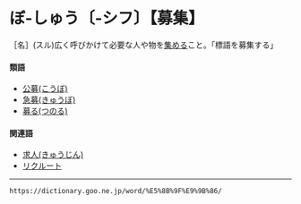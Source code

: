 # ぼ‐しゅう〔‐シフ〕【募集】

［名］(スル)広く呼びかけて必要な人や物を[集める](あつめる（集める）)こと。「標語を募集する」

#### 類語

-   [公募(こうぼ)](https://dictionary.goo.ne.jp/word/%E5%85%AC%E5%8B%9F/#jn-75023)
-   [急募(きゅうぼ)](https://dictionary.goo.ne.jp/word/%E6%80%A5%E5%8B%9F/#jn-55448)
-   [募る(つのる)](https://dictionary.goo.ne.jp/word/%E5%8B%9F%E3%82%8B/#jn-147908)

#### 関連語

-   [求人(きゅうじん)](https://dictionary.goo.ne.jp/word/%E6%B1%82%E4%BA%BA/#jn-55129)
-   [リクルート](https://dictionary.goo.ne.jp/word/%E3%83%AA%E3%82%AF%E3%83%AB%E3%83%BC%E3%83%88/#jn-230808)

---
`https://dictionary.goo.ne.jp/word/%E5%8B%9F%E9%9B%86/`